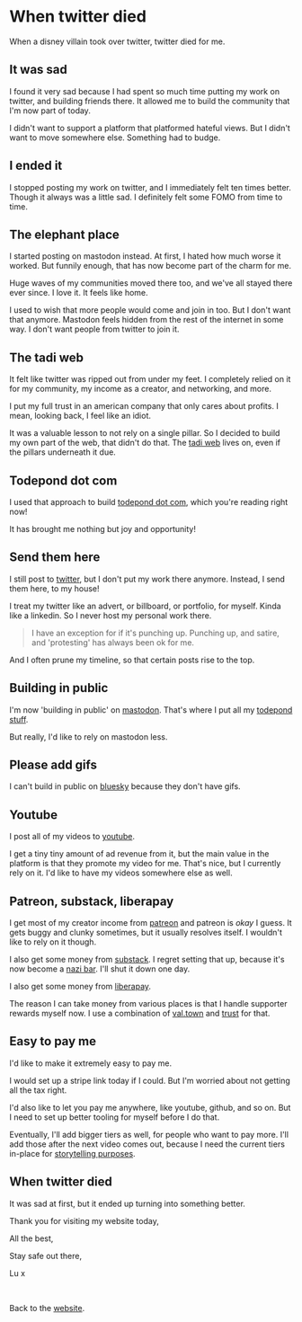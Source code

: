 # When twitter died

When a disney villain took over twitter, twitter died for me.

## It was sad

I found it very sad because I had spent so much time putting my work on twitter, and building friends there. It allowed me to build the community that I'm now part of today.

I didn't want to support a platform that platformed hateful views. But I didn't want to move somewhere else. Something had to budge.

## I ended it

I stopped posting my work on twitter, and I immediately felt ten times better. Though it always was a little sad. I definitely felt some FOMO from time to time.

## The elephant place

I started posting on mastodon instead. At first, I hated how much worse it worked. But funnily enough, that has now become part of the charm for me.

Huge waves of my communities moved there too, and we've all stayed there ever since. I love it. It feels like home.

I used to wish that more people would come and join in too. But I don't want that anymore. Mastodon feels hidden from the rest of the internet in some way. I don't want people from twitter to join it.

## The tadi web

It felt like twitter was ripped out from under my feet. I completely relied on it for my community, my income as a creator, and networking, and more.

I put my full trust in an american company that only cares about profits. I mean, looking back, I feel like an idiot.

It was a valuable lesson to not rely on a single pillar. So I decided to build my own part of the web, that didn't do that. The [tadi web](https://tadiweb.com) lives on, even if the pillars underneath it due.

## Todepond dot com

I used that approach to build [todepond dot com](/), which you're reading right now!

It has brought me nothing but joy and opportunity!

## Send them here

I still post to [twitter](https://twitter.com/todepond), but I don't put my work there anymore. Instead, I send them here, to my house!

I treat my twitter like an advert, or billboard, or portfolio, for myself. Kinda like a linkedin. So I never host my personal work there.

> I have an exception for if it's punching up. Punching up, and satire, and 'protesting' has always been ok for me.

And I often prune my timeline, so that certain posts rise to the top.

## Building in public

I'm now 'building in public' on [mastodon](https://elk.zone/mas.to/@Todepond). That's where I put all my [todepond stuff](https://www.todepond.com/wikiblogarden/art/todepond/stuff).

But really, I'd like to rely on mastodon less.

## Please add gifs

I can't build in public on [bluesky](https://bsky.app/profile/todepond.com) because they don't have gifs.

## Youtube

I post all of my videos to [youtube](@Todepond).

I get a tiny tiny amount of ad revenue from it, but the main value in the platform is that they promote my video for me. That's nice, but I currently rely on it. I'd like to have my videos somewhere else as well.

## Patreon, substack, liberapay

I get most of my creator income from [patreon](https://patreon.com/TodePond) and patreon is *okay* I guess. It gets buggy and clunky sometimes, but it usually resolves itself. I wouldn't like to rely on it though.

I also get some money from [substack](https://todepond.substack.com). I regret setting that up, because it's now become a [nazi bar](https://www.theatlantic.com/ideas/archive/2023/11/substack-extremism-nazi-white-supremacy-newsletters/676156/). I'll shut it down one day.

I also get some money from [liberapay](https://liberapay.com/TodePond).

The reason I can take money from various places is that I handle supporter rewards myself now. I use a combination of [val.town](https://val.town) and [trust](https://www.todepond.com/wikiblogarden/work/how-i-get-money/trust/) for that.

## Easy to pay me

I'd like to make it extremely easy to pay me.

I would set up a stripe link today if I could. But I'm worried about not getting all the tax right.

I'd also like to let you pay me anywhere, like youtube, github, and so on. But I need to set up better tooling for myself before I do that.

Eventually, I'll add bigger tiers as well, for people who want to pay more. I'll add those after the next video comes out, because I need the current tiers in-place for [storytelling purposes](https://youtube.com/playlist?list=PL9uRa69RF-7wCDlX55WjK7-gEb9nb3UPm&si=50DaUynNT4HbNppn).

## When twitter died

It was sad at first, but it ended up turning into something better.

Thank you for visiting my website today,

All the best,

Stay safe out there,

Lu x


<br>

Back to the [website](/wikiblogarden).
